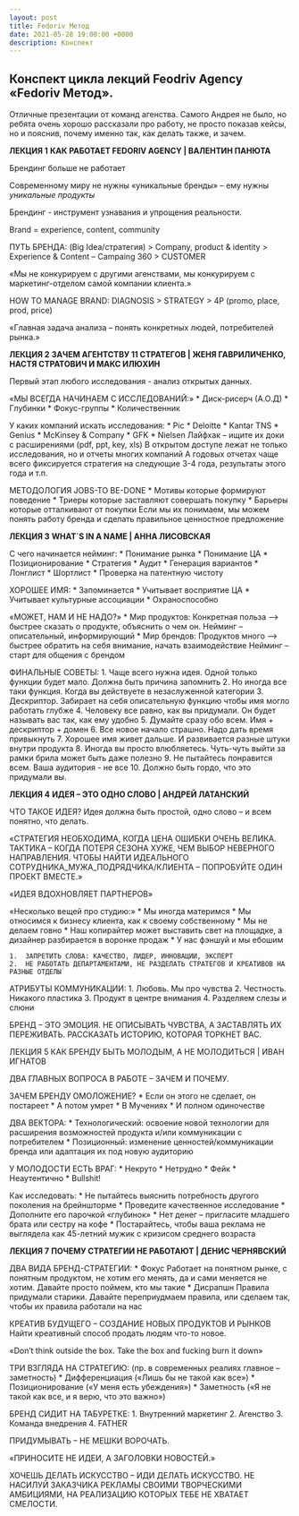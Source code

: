 ```yaml
---
layout: post
title: Fedoriv Метод
date: 2021-05-28 19:00:00 +0000
description: Конспект
---
```


## <span class="mark"> Конспект цикла лекций Feodriv Agency «Fedoriv Метод».</span>


Отличные презентации от команд агенства. Самого Андрея не было, но ребята очень хорошо рассказали про работу, не просто показав кейсы, но и пояснив, почему именно так, как делать также, и зачем. 

**ЛЕКЦИЯ 1**
**КАК РАБОТАЕТ FEDORIV AGENCY | ВАЛЕНТИН ПАНЮТА** 

Брендинг больше не работает

Современному миру не нужны «уникальные бренды» – ему нужны _уникальные продукты_

Брендинг - инструмент узнавания и упрощения реальности.

Brand = experience, content, community

ПУТЬ БРЕНДА:
(Big Idea/стратегия) > Company, product & identity > Experience & Content – Campaing 360 > CUSTOMER

«Мы не конкурируем с другими агенствами, мы конкурируем с маркетинг-отделом самой компании клиента.»

HOW TO MANAGE BRAND:
DIAGNOSIS > STRATEGY > 4P (promo, place, prod, price)

«Главная задача анализа – понять конкретных людей, потребителей рынка.»

**ЛЕКЦИЯ 2**
**ЗАЧЕМ АГЕНТСТВУ 11 СТРАТЕГОВ | ЖЕНЯ ГАВРИЛИЧЕНКО, НАСТЯ СТРАТОВИЧ И МАКС ИЛЮХИН** 

Первый этап любого исследования - анализ открытых данных.

«МЫ ВСЕГДА НАЧИНАЕМ С ИССЛЕДОВАНИЙ:»
	* 	Диск-рисерч (А.О.Д)
	* 	Глубинки
	* 	Фокус-группы
	* 	Количественник

У каких компаний искать исследования:
	* 	Pic
	* 	Deloitte
	* 	Kantar TNS
	* 	Genius
	* 	McKinsey & Company
	* 	GFK
	* 	Nielsen
Лайфхак – ищите их доки с расширениями (pdf, ppt, key, xls)
В открытом доступе лежат не только исследования, но и отчеты многих компаний
А годовых отчетах чаще всего фиксируется стратегия на следующие 3-4 года, результаты этого года и т.п.

МЕТОДОЛОГИЯ JOBS-TO BE-DONE
	* 	Мотивы которые формируют поведение
	* 	Триеры которые заставляют совершать покупку
	* 	Барьеры которые отталкивают от покупки
Если мы их понимаем, мы можем понять работу бренда и сделать правильное ценностное предложение

**ЛЕКЦИЯ 3**
**WHAT`S IN A NAME | АННА ЛИСОВСКАЯ**

С чего начинается нейминг:
	* 	Понимание рынка
	* 	Понимание ЦА
	* 	Позиционирование
	* 	Стратегия
	* 	Аудит
	* 	Генерация вариантов
	* 	Лонглист
	* 	Шортлист
	* 	Проверка на патентную чистоту

ХОРОШЕЕ ИМЯ:
	* 	Запоминается
	* 	Учитывает восприятие ЦА
	* 	Учитывает культурные ассоциации
	* 	Охраноспособно

«МОЖЕТ, НАМ И НЕ НАДО?»
	* 	Мир продуктов:
Конкретная польза –> быстрее сказать о продукте, объяснить о чем он.
Нейминг – описательный, информирующий
	* 	Мир брендов:
Продуктов много –> быстрее обратить на себя внимание, начать взаимодействие
Нейминг – старт для общения с брендом

ФИНАЛЬНЫЕ СОВЕТЫ:
	1.	Чаще всего нужна идея. Одной только функции будет мало. Должна быть причина запомнить
	2.	Но иногда все таки функция. Когда вы действуете в незаслуженной категории
	3.	Дескриптор. Забирает на себя описательную функцию чтобы имя могло работать глубже
	4.	Человеку все равно, как вы придумали. Он будет называть вас так, как ему удобно
	5.	Думайте сразу обо всем. Имя + дескриптор + домен
	6.	Все новое начало страшно. Надо дать время привыкнуть
	7.	Хорошее имя живет дальше. И развивается разные штуки внутри продукта
	8.	Иногда вы просто влюбляетесь. Чуть-чуть выйти за рамки брила может быть даже полезно
	9.	Не пытайтесь понравится всем. Ваша аудитория - не все
	10.	Должно быть гордо, что это придумали вы. 

**ЛЕКЦИЯ 4**
**ИДЕЯ – ЭТО ОДНО СЛОВО | АНДРЕЙ ЛАТАНСКИЙ** 

ЧТО ТАКОЕ ИДЕЯ?
Идея должна быть простой, одно слово – и всем понятно, что делать.

«СТРАТЕГИЯ НЕОБХОДИМА, КОГДА ЦЕНА ОШИБКИ ОЧЕНЬ ВЕЛИКА.
ТАКТИКА – КОГДА ПОТЕРЯ СЕЗОНА ХУЖЕ, ЧЕМ ВЫБОР НЕВЕРНОГО НАПРАВЛЕНИЯ.
ЧТОБЫ НАЙТИ ИДЕАЛЬНОГО СОТРУДНИКА_МУЖА_ПОДРЯДЧИКА/КЛИЕНТА – ПОПРОБУЙТЕ ОДИН ПРОЕКТ ВМЕСТЕ.»

«ИДЕЯ ВДОХНОВЛЯЕТ ПАРТНЕРОВ»

«Несколько вещей про студию:»
	* 	Мы иногда материмся
	* 	Мы относимся к бизнесу клиента, как к своему собственному
	* 	Мы не делаем говно
	* 	Наш копирайтер может выставить свет на площадке, а дизайнер разбирается в воронке продаж
	* 	У нас фэншуй и мы ебошим

	1.	ЗАПРЕТИТЬ СЛОВА: КАЧЕСТВО, ЛИДЕР, ИННОВАЦИИ, ЭКСПЕРТ
	2.	НЕ РАБОТАТЬ ДЕПАРТАМЕНТАМИ, НЕ РАЗДЕЛАТЬ СТРАТЕГОВ И КРЕАТИВОВ НА РАЗНЫЕ ОТДЕЛЫ

АТРИБУТЫ КОММУНИКАЦИИ:
	1.	Любовь. Мы про чувства 
	2.	Честность. Никакого пластика
	3.	Продукт в центре внимания
	4.	Разделяем слезы и слюни

БРЕНД – ЭТО ЭМОЦИЯ. НЕ ОПИСЫВАТЬ ЧУВСТВА, А ЗАСТАВЛЯТЬ ИХ ПЕРЕЖИВАТЬ. РАССКАЗАТЬ ИСТОРИЮ, КОТОРАЯ ТОРКНЕТ ВАС.

ЛЕКЦИЯ 5
КАК БРЕНДУ БЫТЬ МОЛОДЫМ, А НЕ МОЛОДИТЬСЯ | ИВАН ИГНАТОВ

ДВА ГЛАВНЫХ ВОПРОСА В РАБОТЕ – ЗАЧЕМ И ПОЧЕМУ.

ЗАЧЕМ БРЕНДУ ОМОЛОЖЕНИЕ?
	* 	Если он этого не сделает, он постареет
	* 	А потом умрет
	* 	В Мучениях
	* 	И полном одиночестве

ДВА ВЕКТОРА:
	* 	Технологический: освоение новой технологии для расширения возможностей продукта и/или коммуникации с потребителем
	* 	Позиционный: изменение ценностей/коммуникации бренда или адаптация их под новую аудиторию

У МОЛОДОСТИ ЕСТЬ ВРАГ:
	* 	Некруто
	* 	Нетрудно
	* 	Фейк
	* 	Неаутентично
	* 	Bullshit!

Как исследовать:
	* 	Не пытайтесь выяснить потребность другого поколения на брейншторме
	* 	Проведите качественное исследование
	* 	Дополните его парочкой «глубинок»
	* 	Нет денег – пригласите младшего брата или сестру на кофе
	* 	Постарайтесь, чтобы ваша реклама не выглядела как 45-летний мужик с кризисом среднего возраста

**ЛЕКЦИЯ 7**
**ПОЧЕМУ СТРАТЕГИИ НЕ РАБОТАЮТ | ДЕНИС ЧЕРНЯВСКИЙ**

ДВА ВИДА БРЕНД-СТРАТЕГИИ:
	* 	Фокус
Работает на понятном рынке, с понятным продуктом, не хотим его менять, да и сами меняется не хотим. Давайте просто поймем, кто мы такие
	* 	Дисрапшн
Правила придумали старики. Давайте переприудмаем правила, или сделаем так, чтобы их правила работали на нас

КРЕАТИВ БУДУЩЕГО – СОЗДАНИЕ НОВЫХ ПРОДУКТОВ И РЫНКОВ
Найти креативный способ продать людям что-то новое.

«Don’t think outside the box. Take the box and fucking burn it down»

ТРИ ВЗГЛЯДА НА СТРАТЕГИЮ: (пр. в современных реалиях главное – заметность) 
	* 	Дифференциация («Лишь бы не такой как все»)
	* 	Позиционирование («У меня есть убеждения»)
	* 	Заметность («Я не такой как все, и я верю, что это важно»)

БРЕНД СИДИТ НА ТАБУРЕТКЕ:
	1.	Внутренний маркетинг
	2.	Агенство
	3.	Команда внедрения
	4.	FATHER

ПРИДУМЫВАТЬ – НЕ МЕШКИ ВОРОЧАТЬ.

«ПРИНОСИТЕ НЕ ИДЕИ, А ЗАГОЛОВКИ НОВОСТЕЙ.»

ХОЧЕШЬ ДЕЛАТЬ ИСКУССТВО – ИДИ ДЕЛАТЬ ИСКУССТВО.
НЕ НАСИЛУЙ ЗАКАЗЧИКА РЕКЛАМЫ СВОИМИ ТВОРЧЕСКИМИ АМБИЦИЯМИ, НА РЕАЛИЗАЦИЮ КОТОРЫХ ТЕБЕ НЕ ХВАТАЕТ СМЕЛОСТИ.
